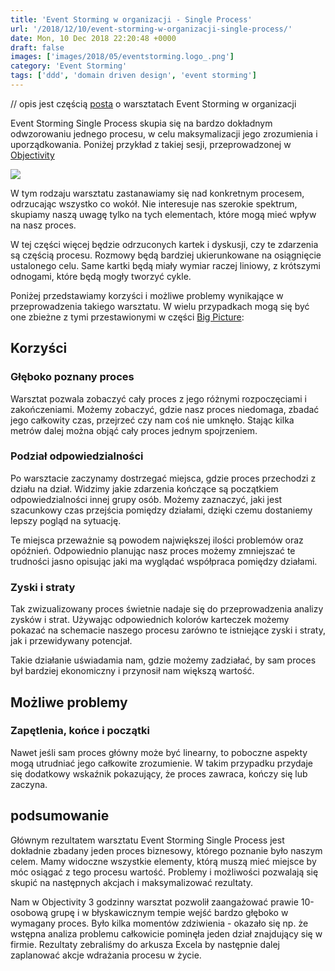 ```yaml
---
title: 'Event Storming w organizacji - Single Process'
url: '/2018/12/10/event-storming-w-organizacji-single-process/'
date: Mon, 10 Dec 2018 22:20:48 +0000
draft: false
images: ['images/2018/05/eventstorming.logo_.png']
category: 'Event Storming'
tags: ['ddd', 'domain driven design', 'event storming']
---
```


// opis jest częścią [posta](/2018/12/10/event-storming-narzedzie-usprawniajace-prace-organizacji/) o warsztatach Event Storming w organizacji

Event Storming Single Process skupia się na bardzo dokładnym odwzorowaniu jednego procesu, w celu maksymalizacji jego zrozumienia i uporządkowania. Poniżej przykład z takiej sesji, przeprowadzonej w [Objectivity](https://objectivity.co.uk)

[![](/images/2018/12/3-1-1.jpg)](/images/2018/12/3-1-1.jpg)

W tym rodzaju warsztatu zastanawiamy się nad konkretnym procesem, odrzucając wszystko co wokół. Nie interesuje nas szerokie spektrum, skupiamy naszą uwagę tylko na tych elementach, które mogą mieć wpływ na nasz proces.

W tej części więcej będzie odrzuconych kartek i dyskusji, czy te zdarzenia są częścią procesu. Rozmowy będą bardziej ukierunkowane na osiągnięcie ustalonego celu. Same kartki będą miały wymiar raczej liniowy, z krótszymi odnogami, które będą mogły tworzyć cykle.

Poniżej przedstawiamy korzyści i możliwe problemy wynikające w przeprowadzenia takiego warsztatu. W wielu przypadkach mogą się być one zbieżne z tymi przestawionymi w części [Big Picture](/2018/12/10/event-storming-w-organizacji-big-picture):

## Korzyści

### Głęboko poznany proces

Warsztat pozwala zobaczyć cały proces z jego różnymi rozpoczęciami i zakończeniami. Możemy zobaczyć, gdzie nasz proces niedomaga, zbadać jego całkowity czas, przejrzeć czy nam coś nie umknęło. Stając kilka metrów dalej można objąć cały proces jednym spojrzeniem.

### Podział odpowiedzialności

Po warsztacie zaczynamy dostrzegać miejsca, gdzie proces przechodzi z działu na dział. Widzimy jakie zdarzenia kończące są początkiem odpowiedzialności innej grupy osób. Możemy zaznaczyć, jaki jest szacunkowy czas przejścia pomiędzy działami, dzięki czemu dostaniemy lepszy pogląd na sytuację.

Te miejsca przeważnie są powodem największej ilości problemów oraz opóźnień. Odpowiednio planując nasz proces możemy zmniejszać te trudności jasno opisując jaki ma wyglądać współpraca pomiędzy działami.

### Zyski i straty

Tak zwizualizowany proces świetnie nadaje się do przeprowadzenia analizy zysków i strat. Używając odpowiednich kolorów karteczek możemy pokazać na schemacie naszego procesu zarówno te istniejące zyski i straty, jak i przewidywany potencjał.

Takie działanie uświadamia nam, gdzie możemy zadziałać, by sam proces był bardziej ekonomiczny i przynosił nam większą wartość.

## Możliwe problemy

### Zapętlenia, końce i początki

Nawet jeśli sam proces główny może być linearny, to poboczne aspekty mogą utrudniać jego całkowite zrozumienie. W takim przypadku przydaje się dodatkowy wskaźnik pokazujący, że proces zawraca, kończy się lub zaczyna.

## podsumowanie

Głównym rezultatem warsztatu Event Storming Single Process jest dokładnie zbadany jeden proces biznesowy, którego poznanie było naszym celem. Mamy widoczne wszystkie elementy, którą muszą mieć miejsce by móc osiągać z tego procesu wartość. Problemy i możliwości pozwalają się skupić na następnych akcjach i maksymalizować rezultaty.

Nam w Objectivity 3 godzinny warsztat pozwolił zaangażować prawie 10-osobową grupę i w błyskawicznym tempie wejść bardzo głęboko w wymagany proces. Było kilka momentów zdziwienia - okazało się np. że wstępna analiza problemu całkowicie pominęła jeden dział znajdujący się w firmie. Rezultaty zebraliśmy do arkusza Excela by następnie dalej zaplanować akcje wdrażania procesu w życie.